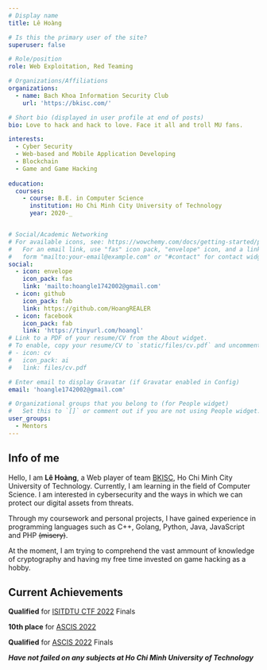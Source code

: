 ```yaml
---
# Display name
title: Lê Hoàng

# Is this the primary user of the site?
superuser: false

# Role/position
role: Web Exploitation, Red Teaming

# Organizations/Affiliations
organizations:
  - name: Bach Khoa Information Security Club
    url: 'https://bkisc.com/'

# Short bio (displayed in user profile at end of posts)
bio: Love to hack and hack to love. Face it all and troll MU fans.

interests:
  - Cyber Security
  - Web-based and Mobile Application Developing 
  - Blockchain
  - Game and Game Hacking
  
education:
  courses:
    - course: B.E. in Computer Science
      institution: Ho Chi Minh City University of Technology
      year: 2020-_


# Social/Academic Networking
# For available icons, see: https://wowchemy.com/docs/getting-started/page-builder/#icons
#   For an email link, use "fas" icon pack, "envelope" icon, and a link in the
#   form "mailto:your-email@example.com" or "#contact" for contact widget.
social:
  - icon: envelope
    icon_pack: fas
    link: 'mailto:hoangle1742002@gmail.com'
  - icon: github
    icon_pack: fab
    link: https://github.com/HoangREALER
  - icon: facebook
    icon_pack: fab
    link: 'https://tinyurl.com/hoangl'
# Link to a PDF of your resume/CV from the About widget.
# To enable, copy your resume/CV to `static/files/cv.pdf` and uncomment the lines below.
# - icon: cv
#   icon_pack: ai
#   link: files/cv.pdf

# Enter email to display Gravatar (if Gravatar enabled in Config)
email: 'hoangle1742002@gmail.com'

# Organizational groups that you belong to (for People widget)
#   Set this to `[]` or comment out if you are not using People widget.
user_groups:
  - Mentors
---
```


## Info of me

Hello, I am **Lê Hoàng**, a Web player of team [BKISC](https://bkisc.com), Ho Chi Minh City University of Technology. Currently, I am learning in the field of Computer Science. I am interested in cybersecurity and the ways in which we can protect our digital assets from threats.

Through my coursework and personal projects, I have gained experience in programming languages such as C++, Golang, Python, Java, JavaScript and PHP ~~(misery)~~.

At the moment, I am trying to comprehend the vast ammount of knowledge of cryptography and having my free time invested on game hacking as a hobby.


## Current Achievements

**Qualified** for [ISITDTU CTF 2022](https://ctftime.org/ctf/258) Finals


**10th place** for [ASCIS 2022](https://ascis.vnisa.org.vn/)


**Qualified** for [ASCIS 2022](https://ascis.vnisa.org.vn/) Finals


***Have not failed on any subjects at Ho Chi Minh University of Technology***
